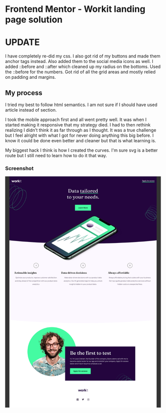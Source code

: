 # Frontend Mentor - Workit landing page solution

# UPDATE

I have completely re-did my css. I also got rid of my buttons and made them anchor tags instead. Also added them to the social media icons as well. I added ::before and ::after which cleaned up my radius on the bottoms. Used the ::before for the numbers. Got rid of all the grid areas and mostly relied on padding and margins.

## My process

I tried my best to follow html semantics. I am not sure if I should have used article instead of section.

I took the mobile approach first and all went pretty well. It was when I started making it responsive that my strategy died. I had to then rethink realizing I didn't think it as far through as I thought. It was a true challenge but I feel alright with what I got for never doing anything this big before. I know it could be done even better and cleaner but that is what learning is.

My biggest hack I think is how I created the curves. I'm sure svg is a better route but I still need to learn how to do it that way.

### Screenshot

![](./images/screenshot-full.png)

